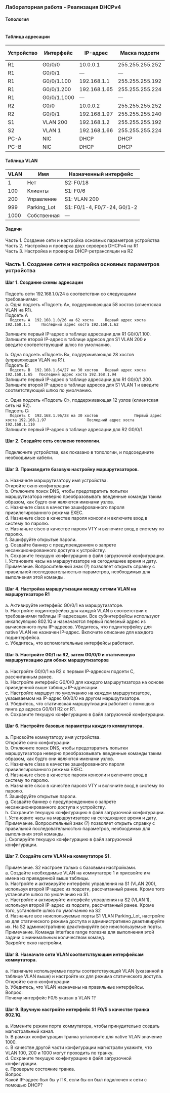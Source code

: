 ### Лабораторная работа - Реализация DHCPv4 

#### Топология

 ![]()
#### Таблица адресации

Устройство | Интерфейс  |	IP-адрес|	Маска подсети|	Шлюз по умолчанию
---|---|---|---|---
R1 | G0/0/0|	10.0.0.1|	255.255.255.252|	—
R1|	G0/0/1|	—	|—	|—
R1|	G0/0/1.100|	192.168.1.1| 255.255.255.192| -
R1|	G0/0/1.200|	192.168.1.65| 255.255.255.224| - 		
R1|	G0/0/1.1000|	—|	—|	—
R2|	G0/0|	10.0.0.2|	255.255.255.252|	—
R2|	G0/0/1|	192.168.1.97| 255.255.255.240| 	—
S1|	VLAN 200| 192.168.1.2|255.255.255.192|192.168.1.1
S2|	VLAN 1	| 192.168.1.66|255.255.255.224| 192.168.1.65  
PC-A|	NIC|	DHCP	|DHCP|	DHCP
PC-B|	NIC|DHCP|	DHCP|	DHCP
#### Таблица VLAN

VLAN|	Имя|	Назначенный интерфейс
---|---|---
1	|Нет|	S2: F0/18
100	|Клиенты|	S1: F0/6 
200	|Управление	|S1: VLAN 200  
999	|Parking_Lot	|S1: F0/1-4, F0/7-24, G0/1-2
1000	|Собственная	|—
#### Задачи
Часть 1. Создание сети и настройка основных параметров устройства  
Часть 2. Настройка и проверка двух серверов DHCPv4 на R1  
Часть 3. Настройка и проверка DHCP-ретрансляции на R2  

### Часть 1. Создание сети и настройка основных параметров устройства
#### Шаг 1. Создание схемы адресации
Подсеть сети 192.168.1.0/24 в соответствии со следующими требованиями:  
a.	Одна подсеть «Подсеть A», поддерживающая 58 хостов (клиентская VLAN на R1).    
Подсеть A    
`  
    Подсеть А  192.168.1.0/26 на 62 хоста    
    Первый адрес хоста 192.168.1.1    
    Последний адрес хоста 192.168.1.62    
`

Запишите первый IP-адрес в таблице адресации для R1 G0/0/1.100.    
Запишите второй IP-адрес в таблице адресов для S1 VLAN 200 и введите соответствующий шлюз по умолчанию.

b.	Одна подсеть «Подсеть B», поддерживающая 28 хостов (управляющая VLAN на R1).       
Подсеть B:     
`  
    Подсеть B  192.168.1.64/27 на 30 хостов  
    Первый адрес хоста 192.168.1.65  
    Последний адрес хоста 192.168.1.94  
    `  
Запишите первый IP-адрес в таблице адресации для R1 G0/0/1.200.  
Запишите второй IP-адрес в таблице адресов для S1 VLAN 1 и введите соответствующий шлюз по умолчанию.  

c.	Одна подсеть «Подсеть C», поддерживающая 12 узлов (клиентская сеть на R2).      
Подсеть C:    
`  
    Подсеть C  192.168.1.96/28 на 30 хостов               
    Первый адрес хоста 192.168.1.97                 
    Последний адрес хоста 192.168.1.110                  
`  
Запишите первый IP-адрес в таблице адресации для R2 G0/0/1.     
#### Шаг 2. Создайте сеть согласно топологии.  
Подключите устройства, как показано в топологии, и подсоедините необходимые кабели.    
#### Шаг 3. Произведите базовую настройку маршрутизаторов.    
a.	Назначьте маршрутизатору имя устройства.    
Откройте окно конфигурации    
b.	Отключите поиск DNS, чтобы предотвратить попытки маршрутизатора неверно преобразовывать введенные команды таким образом, как будто они являются именами узлов.  
c.	Назначьте class в качестве зашифрованного пароля привилегированного режима EXEC.    
d.	Назначьте cisco в качестве пароля консоли и включите вход в систему по паролю.  
e.	Назначьте cisco в качестве пароля VTY и включите вход в систему по паролю.  
f.	Зашифруйте открытые пароли.  
g.	Создайте баннер с предупреждением о запрете несанкционированного доступа к устройству.  
h.	Сохраните текущую конфигурацию в файл загрузочной конфигурации.  
i.	Установите часы на маршрутизаторе на сегодняшнее время и дату.  
Примечание. Вопросительный знак (?) позволяет открыть справку с правильной последовательностью параметров, необходимых для выполнения этой команды.  
#### Шаг 4. Настройка маршрутизации между сетями VLAN на маршрутизаторе R1  
a.	Активируйте интерфейс G0/0/1 на маршрутизаторе.  
b.	Настройте подинтерфейсы для каждой VLAN в соответствии с требованиями таблицы IP-адресации. Все субинтерфейсы используют инкапсуляцию 802.1Q и назначаются первый полезный адрес из вычисленного пула IP-адресов. Убедитесь, что подинтерфейсу для native VLAN не назначен IP-адрес. Включите описание для каждого подинтерфейса.  
c.	Убедитесь, что вспомогательные интерфейсы работают.  
#### Шаг 5. Настройте G0/1 на R2, затем G0/0/0 и статическую маршрутизацию для обоих маршрутизаторов  
a.	Настройте G0/0/1 на R2 с первым IP-адресом подсети C, рассчитанным ранее.  
b.	Настройте интерфейс G0/0/0 для каждого маршрутизатора на основе приведенной выше таблицы IP-адресации.  
c.	Настройте маршрут по умолчанию на каждом маршрутизаторе, указываемом на IP-адрес G0/0/0 на другом маршрутизаторе.  
d.	Убедитесь, что статическая маршрутизация работает с помощью пинга до адреса G0/0/1 R2 от R1.  
e.	Сохраните текущую конфигурацию в файл загрузочной конфигурации.  
#### Шаг 6. Настройте базовые параметры каждого коммутатора.  
a.	Присвойте коммутатору имя устройства.  
Откройте окно конфигурации  
b.	Отключите поиск DNS, чтобы предотвратить попытки маршрутизатора неверно преобразовывать введенные команды таким образом, как будто они являются именами узлов.  
c.	Назначьте class в качестве зашифрованного пароля привилегированного режима EXEC.  
d.	Назначьте cisco в качестве пароля консоли и включите вход в систему по паролю.  
e.	Назначьте cisco в качестве пароля VTY и включите вход в систему по паролю.  
f.	Зашифруйте открытые пароли.  
g.	Создайте баннер с предупреждением о запрете несанкционированного доступа к устройству.  
h.	Сохраните текущую конфигурацию в файл загрузочной конфигурации.  
i.	Установите часы на маршрутизаторе на сегодняшнее время и дату.  
Примечание. Вопросительный знак (?) позволяет открыть справку с правильной последовательностью параметров, необходимых для выполнения этой команды.  
j.	Скопируйте текущую конфигурацию в файл загрузочной конфигурации.  
#### Шаг 7. Создайте сети VLAN на коммутаторе S1.  
Примечание. S2 настроен только с базовыми настройками.   
a.	Создайте необходимые VLAN на коммутаторе 1 и присвойте им имена из приведенной выше таблицы.  
b.	Настройте и активируйте интерфейс управления на S1 (VLAN 200), используя второй IP-адрес из подсети, рассчитанный ранее. Кроме того установите шлюз по умолчанию на S1.   
c.	Настройте и активируйте интерфейс управления на S2 (VLAN 1), используя второй IP-адрес из подсети, рассчитанный ранее. Кроме того, установите шлюз по умолчанию на S2  
d.	Назначьте все неиспользуемые порты S1 VLAN Parking_Lot, настройте их для статического режима доступа и административно деактивируйте их. На S2 административно    деактивируйте все неиспользуемые порты.  
Примечание. Команда interface range полезна для выполнения этой задачи с минимальным количеством команд.  
Закройте окно настройки.  
#### Шаг 8. Назначьте сети VLAN соответствующим интерфейсам коммутатора.  
a.	Назначьте используемые порты соответствующей VLAN (указанной в таблице VLAN выше) и настройте их для режима статического доступа.  
Откройте окно конфигурации  
b.	Убедитесь, что VLAN назначены на правильные интерфейсы.  
Вопрос:  
Почему интерфейс F0/5 указан в VLAN 1?  
#### Шаг 9. Вручную настройте интерфейс S1 F0/5 в качестве транка 802.1Q.  
a.	Измените режим порта коммутатора, чтобы принудительно создать магистральный канал.  
b.	В рамках конфигурации транка  установите для native  VLAN значение 1000.  
c.	В качестве другой части конфигурации магистрали укажите, что VLAN 100, 200 и 1000 могут проходить по транку.  
d.	Сохраните текущую конфигурацию в файл загрузочной конфигурации.  
e.	Проверьте состояние транка.  
Вопрос:  
Какой IP-адрес был бы у ПК, если бы он был подключен к сети с помощью DHCP?  
    
